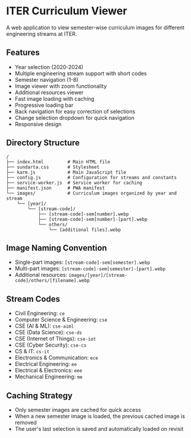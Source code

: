# ITER Curriculum Viewer

A web application to view semester-wise curriculum images for different engineering streams at ITER.

## Features

- Year selection (2020-2024)
- Multiple engineering stream support with short codes
- Semester navigation (1-8)
- Image viewer with zoom functionality
- Additional resources viewer
- Fast image loading with caching
- Progressive loading bar
- Back navigation for easy correction of selections
- Change selection dropdown for quick navigation
- Responsive design

## Directory Structure

```
/
├── index.html         # Main HTML file
├── sundarta.css       # Stylesheet
├── karm.js            # Main JavaScript file
├── config.js          # Configuration for streams and constants
├── service-worker.js  # Service worker for caching
├── manifest.json      # PWA manifest
└── images/            # Curriculum images organized by year and stream
    └── [year]/
        └── [stream-code]/
            ├── [stream-code]-sem[number].webp
            ├── [stream-code]-sem[number]-[part].webp
            └── others/
                └── [additional files].webp
```

## Image Naming Convention

- Single-part images: `[stream-code]-sem[semester].webp`
- Multi-part images: `[stream-code]-sem[semester]-[part].webp`
- Additional resources: `images/[year]/[stream-code]/others/[filename].webp`

## Stream Codes

- Civil Engineering: `ce`
- Computer Science & Engineering: `cse`
- CSE (AI & ML): `cse-aiml`
- CSE (Data Science): `cse-ds`
- CSE (Internet of Things): `cse-iot`
- CSE (Cyber Security): `cse-cs`
- CS & IT: `cs-it`
- Electronics & Communication: `ece`
- Electrical Engineering: `ee`
- Electrical & Electronics: `eee`
- Mechanical Engineering: `me`

## Caching Strategy

- Only semester images are cached for quick access
- When a new semester image is loaded, the previous cached image is removed
- The user's last selection is saved and automatically loaded on revisit
